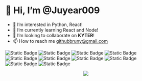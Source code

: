 # 👋 Hi, I’m @Juyear009
- 👀 I’m interested in Python, React!
- 🌱 I’m currently learning React and Node!
- 💞️ I’m looking to collaborate on **KYTER**!
- 📫 How to reach me githubbruny@gmail.com

<!---
Juyear009/Juyear009 is a ✨ special ✨ repository because its `README.md` (this file) appears on your GitHub profile.
You can click the Preview link to take a look at your changes.
--->

![Static Badge](https://img.shields.io/badge/Python-brightgreen?style=for-the-badge&logo=python&logoColor=white&logoSize=auto&color=24A2B3)
![Static Badge](https://img.shields.io/badge/C%2B%2B-brightgreen?style=for-the-badge&logo=cplusplus&logoColor=white&logoSize=auto&color=033F7E)
![Static Badge](https://img.shields.io/badge/JavaScript-white?style=for-the-badge&logo=javascript&logoColor=white&logoSize=auto&color=EDD538)
![Static Badge](https://img.shields.io/badge/Node-brightgreen?style=for-the-badge&logo=nodedotjs&logoColor=white&logoSize=auto&color=7BC524)
![Static Badge](https://img.shields.io/badge/HTML5-brightgreen?style=for-the-badge&logo=html5&logoColor=white&logoSize=auto&color=F05032)
![Static Badge](https://img.shields.io/badge/CSS3-white?style=for-the-badge&logo=css3&logoColor=white&logoSize=auto&color=007ACC)
![Static Badge](https://img.shields.io/badge/React-brightgreen?style=for-the-badge&logo=react&logoSize=auto&color=222222)
![Static Badge](https://img.shields.io/badge/Flutter-white?style=for-the-badge&logo=flutter&logoColor=white&logoSize=auto&color=00C7FA)
![Static Badge](https://img.shields.io/badge/kotlin-brightgreen?style=for-the-badge&logo=kotlin&logoColor=white&logoSize=auto&color=7E60EE)
![Static Badge](https://img.shields.io/badge/MYSQL-brightgreen?style=for-the-badge&logo=mysql&logoColor=white&logoSize=auto&color=CE8D2F)

<p align="center">
  <img src="http://mazassumnida.wtf/api/v2/generate_badge?boj=bru_slime" />
</p>
